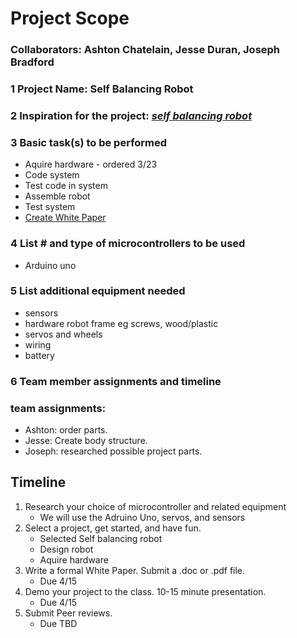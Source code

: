 # Project Scope 

### Collaborators: Ashton Chatelain, Jesse Duran, Joseph Bradford

### 1 Project Name: Self Balancing Robot

### 2 Inspiration for the project: [*self balancing robot*](https://www.youtube.com/watch?v=g5DNjcppkYU&feature=youtu.be) 

### 3 Basic task(s) to be performed
 - Aquire hardware - ordered 3/23
 - Code system
 - Test code in system
 - Assemble robot
 - Test system
 - [Create White Paper](whitepaper.md)

### 4 List # and type of microcontrollers to be used
 - Arduino uno

### 5 List additional equipment needed
 - sensors
 - hardware robot frame eg screws, wood/plastic
 - servos and wheels
 - wiring
 - battery
 
### 6 Team member assignments and timeline

### team assignments:
 - Ashton: order parts.
 - Jesse: Create body structure.
 - Joseph: researched possible project parts.
 
## Timeline
1. Research your choice of microcontroller and related equipment
	- We will use the Adruino Uno, servos, and sensors
2. Select a project, get started, and have fun.
	- Selected Self balancing robot
	- Design robot
	- Aquire hardware
3. Write a formal White Paper. Submit a .doc or .pdf file.
	- Due 4/15
4. Demo your project to the class. 10-15 minute presentation.
	- Due 4/15
5. Submit Peer reviews.
	- Due TBD

<!--- ultrasonic distance detector https://www.instructables.com/id/distance-measurement-with-24-ftf-and-ultrasonic-se/ -->

<!--- PONG game for two https://github.com/redbird457/TFTPong -->


<!--- self balancing robot https://github.com/lawsonkeith/budget-balance-bot/ https://www.youtube.com/watch?v=g5DNjcppkYU&feature=youtu.be-->

